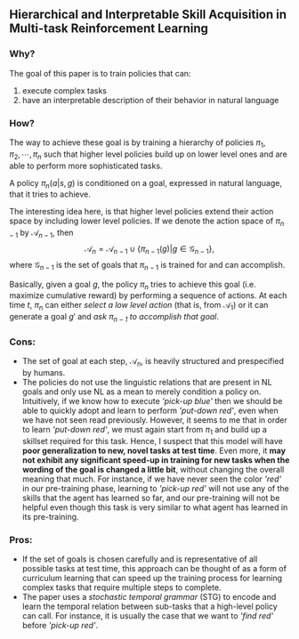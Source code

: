 ## Hierarchical and Interpretable Skill Acquisition in Multi-task Reinforcement Learning

### Why?

The goal of this paper is to train policies that can:

1. execute complex tasks
2. have an interpretable description of their behavior in natural language

### How?

The way to achieve these goal is by training a hierarchy of policies $\pi_1, \pi_2, \cdots, \pi_n$ such that higher level policies build up on lower level ones and are able to perform more sophisticated tasks.

A policy $\pi_n(a|s, g)$ is conditioned on a goal, expressed in natural language, that it tries to achieve.

The interesting idea here, is that higher level policies extend their action space by including lower level policies. If we denote the action space of $\pi_{n-1}$ by $\mathcal{A}_{n-1}$​, then 
$$
\mathcal{A}_{n} = \mathcal{A}_{n-1} \cup \{\pi_{n-1}(g) | g \in \mathcal{G}_{n-1}\},
$$
where $\mathcal{G}_{n-1}$ is the set of goals that $\pi_{n-1}$ is trained for and can accomplish.

Basically, given a goal $g$​, the policy $\pi_n$​ tries to achieve this goal (i.e. maximize cumulative reward) by performing a sequence of actions. At each time $t$​, $\pi_n$​ can either *select a low level action* (that is, from $\mathcal{A}_1$​) or it can generate a goal $g'$ and *ask $\pi_{n-1}$ to accomplish that goal*.

### Cons:

+ The set of goal at each step, $\mathcal{A}_n$, is heavily structured and prespecified by humans.
+ The policies do not use the linguistic relations that are present in NL goals and only use NL as a mean to merely condition a policy on. Intuitively, if we know how to execute *'pick-up blue'* then we should be able to quickly adopt and learn to perform *'put-down red'*, even when we have not seen read previously. However, it seems to me that in order to learn *'put-down red'*, we must again start from $\pi_1$ and build up a skillset required for this task. Hence, I suspect that this model will have **poor generalization to new, novel tasks at test time**. Even more, it **may not exhibit any significant speed-up in training for new tasks when the wording of the goal is changed a little bit**, without changing the overall meaning that much. For instance, if we have never seen the color *'red'* in our pre-training phase, learning to *'pick-up red'* will not use any of the skills that the agent has learned so far, and our pre-training will not be helpful even though this task is very similar to what agent has learned in its pre-training.

### Pros:

+ If the set of goals is chosen carefully and is representative of all possible tasks at test time, this approach can be thought of as a form of curriculum learning that can speed up the training process for learning complex tasks that require multiple steps to complete.
+ The paper uses a *stochastic temporal grammar* (STG) to encode and learn the temporal relation between sub-tasks that a high-level policy can call. For instance, it is usually the case that we want to *'find red'* before *'pick-up red'*.